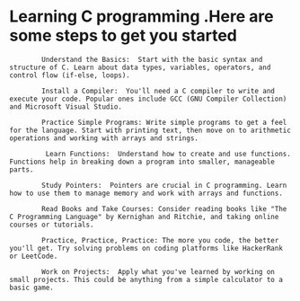 # Learning C programming .Here are some steps to get you started

            Understand the Basics:  Start with the basic syntax and structure of C. Learn about data types, variables, operators, and control flow (if-else, loops).

            Install a Compiler:  You'll need a C compiler to write and execute your code. Popular ones include GCC (GNU Compiler Collection) and Microsoft Visual Studio.

            Practice Simple Programs: Write simple programs to get a feel for the language. Start with printing text, then move on to arithmetic operations and working with arrays and strings.

             Learn Functions:  Understand how to create and use functions. Functions help in breaking down a program into smaller, manageable parts.

            Study Pointers:  Pointers are crucial in C programming. Learn how to use them to manage memory and work with arrays and functions.

            Read Books and Take Courses: Consider reading books like "The C Programming Language" by Kernighan and Ritchie, and taking online courses or tutorials.

            Practice, Practice, Practice: The more you code, the better you'll get. Try solving problems on coding platforms like HackerRank or LeetCode.

            Work on Projects:  Apply what you've learned by working on small projects. This could be anything from a simple calculator to a basic game.
